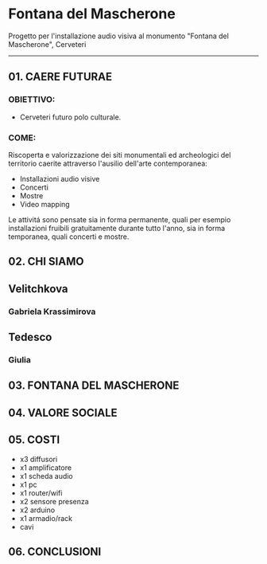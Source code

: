 # Fontana del Mascherone
Progetto per l'installazione audio visiva al monumento "Fontana del Mascherone", Cerveteri

---------------------

## 01. CAERE FUTURAE

### OBIETTIVO: 

- Cerveteri futuro polo culturale.

### COME:
Riscoperta e valorizzazione dei siti monumentali ed archeologici del territorio caerite attraverso l'ausilio dell'arte contemporanea:

- Installazioni audio visive
- Concerti
- Mostre
- Video mapping

Le attivitá sono pensate sia in forma permanente, quali per esempio installazioni fruibili gratuitamente durante tutto l'anno, sia in forma temporanea, quali concerti e mostre.

## 02. CHI SIAMO

## Velitchkova 
### Gabriela Krassimirova

## Tedesco
### Giulia

## 03. FONTANA DEL MASCHERONE

## 04. VALORE SOCIALE

## 05. COSTI

- x3 diffusori
- x1 amplificatore
- x1 scheda audio
- x1 pc
- x1 router/wifi
- x2 sensore presenza
- x2 arduino
- x1 armadio/rack
- cavi

## 06. CONCLUSIONI
